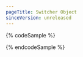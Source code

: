 ```yaml
---
pageTitle: Switcher Object
sinceVersion: unreleased
---
```


{% codeSample %}
<div class="o-switcher" data-limit="5">
  <div>
    <div class="o-box u-bg-white"></div>
    <div class="o-box u-bg-white"></div>
    <div class="o-box u-bg-white"></div>
    <div class="o-box u-bg-white"></div>
    <div class="o-box u-bg-white"></div>
    <div class="o-box u-bg-white"></div>
  </div>
</div>
{% endcodeSample %}
